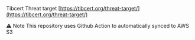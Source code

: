 Tibcert Threat target
[https://tibcert.org/threat-target/](https://tibcert.org/threat-target/)

⚠️ Note This repository uses Github Action to automatically synced to AWS S3
